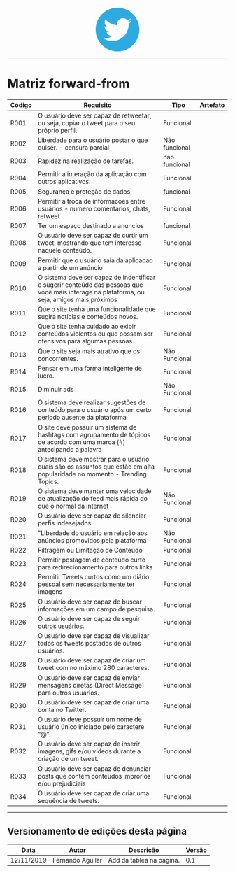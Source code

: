 <span style="margin-left: 40%;">![Twitter Logo](../images/twitter-logo-100px.png)</span>

---

# Matriz forward-from

| Código | Requisito                                                                                                                                   | Tipo      | Artefato |
|--------|---------------------------------------------------------------------------------------------------------------------------------------------|---------------|------|
| R001   | O usuário deve ser capaz de retweetar, ou seja, copiar o tweet para o seu próprio perfil\.                                                  | Funcional     |
| R002   | Liberdade para o usuário postar o que quiser\. \- censura parcial                                                                           | Não funcional |
| R003   | Rapidez na realização de tarefas\.                                                                                                          | nao funcional |
| R004   | Permitir a interação da aplicação com outros aplicativos\.                                                                                  | Funcional     |
| R005   | Segurança e proteção de dados\.                                                                                                             | funcional     |
| R006   | Permitir a troca de informacoes entre usuários \- numero comentarios, chats, retweet                                                        | Funcional     |
| R007   | Ter um espaço destinado a anuncios                                                                                                          | funcional     |
| R008   | O usuário deve ser capaz de curtir um tweet, mostrando que tem interesse naquele conteúdo\.                                                 | Funcional     |
| R009   | Permitir que o usuário saia da aplicacao a partir de um anúncio                                                                             | Funcional     |
| R010   | O sistema deve ser capaz de indentificar e sugerir conteúdo das pessoas que você mais interage na plataforma, ou seja, amigos mais próximos | Funcional     |
| R011   | Que o site tenha uma funcionalidade que sugira notícias e conteúdos novos\.                                                                 | Funcional     |
| R012   | Que o site tenha cuidado ao exibir conteúdos violentos ou que possam ser ofensivos para algumas pessoas\.                                   | Funcional     |
| R013   | Que o site seja mais atrativo que os concorrentes\.                                                                                         | Não Funcional |
| R014   | Pensar em uma forma inteligente de lucro\.                                                                                                  | Funcional     |
| R015   | Diminuir ads                                                                                                                                | Não Funcional |
| R016   | O sistema deve realizar sugestões de conteúdo para o usuário após um certo período ausente da plataforma                                    | Funcional     |
| R017   | O site deve possuir um sistema de hashtags com agrupamento de tópicos de acordo com uma marca \(\#\) antecipando a palavra                  | Funcional     |
| R018   | O sistema deve mostrar para o usuário quais são os assuntos que estão em alta popularidade no momento \- Trending Topics\.                  | Funcional     |
| R019   | O sistema deve manter uma velocidade de atualização do feed mais rápida do que o normal da internet                                         | Não Funcional |
| R020   | O usuário deve ser capaz de silenciar perfis indesejados\.                                                                                  | Funcional     |
| R021   | "Liberdade do usuário em relação aos anúncios promovidos pela plataforma                                                                    | Não Funcional |                                                                                                                             |
| R022   | Filtragem ou Limitação de Conteúdo                                                                                                          | Funcional     |
| R023   | Permitir postagem de conteúdo curto para redirecionamento para outros links                                                                 | Funcional     |
| R024   | Permitir Tweets curtos como um diário pessoal sem necessariamente ter imagens                                                               | Funcional     |
| R025   | O usuário deve ser capaz de buscar informações em um campo de pesquisa\.                                                                    | Funcional     |
| R026   | O usuário deve ser capaz de seguir outros usuários\.                                                                                        | Funcional     |
| R027   | O usuário deve ser capaz de visualizar todos os tweets postados de outros usuários\.                                                        | Funcional     |
| R028   | O usuário deve ser capaz de criar um tweet com no máximo 280 caracteres\.                                                                   | Funcional     |
| R029   | O usuário deve ser capaz de enviar mensagens diretas \(Direct Message\) para outros usuários\.                                              | Funcional     |
| R030   | O usuário deve ser capaz de criar uma conta no Twitter\.                                                                                    | Funcional     |
| R031   | O usuário deve possuir um nome de usuário único iniciado pelo caractere “@”\.                                                               | Funcional     |
| R032   | O usuário deve ser capaz de inserir imagens, gifs e/ou vídeos durante a criação de um tweet\.                                               | Funcional     |
| R033   | O usuário deve ser capaz de denunciar posts que contém conteudos imprórios e/ou prejudiciais                                                | Funcional     |
| R034   | O usuário deve ser capaz de criar uma sequência de tweets\.                                                                                 | Funcional     |

---


## Versionamento de edições desta página
| Data | Autor | Descrição | Versão |
|------|-------|-----------|--------|
| 12/11/2019 | Fernando Aguilar | Add da tablea na página. | 0.1 |
